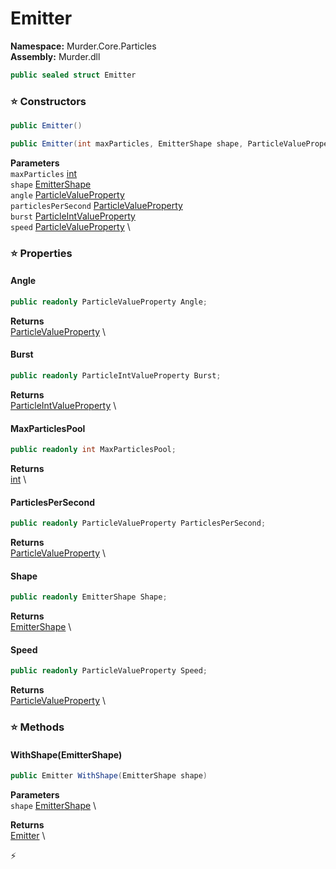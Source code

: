 # Emitter

**Namespace:** Murder.Core.Particles \
**Assembly:** Murder.dll

```csharp
public sealed struct Emitter
```

### ⭐ Constructors
```csharp
public Emitter()
```

```csharp
public Emitter(int maxParticles, EmitterShape shape, ParticleValueProperty angle, ParticleValueProperty particlesPerSecond, ParticleIntValueProperty burst, ParticleValueProperty speed)
```

**Parameters** \
`maxParticles` [int](https://learn.microsoft.com/en-us/dotnet/api/System.Int32?view=net-7.0) \
`shape` [EmitterShape](/Murder/Core/Particles/EmitterShape.html) \
`angle` [ParticleValueProperty](/Murder/Core/Particles/ParticleValueProperty.html) \
`particlesPerSecond` [ParticleValueProperty](/Murder/Core/Particles/ParticleValueProperty.html) \
`burst` [ParticleIntValueProperty](/Murder/Core/Particles/ParticleIntValueProperty.html) \
`speed` [ParticleValueProperty](/Murder/Core/Particles/ParticleValueProperty.html) \

### ⭐ Properties
#### Angle
```csharp
public readonly ParticleValueProperty Angle;
```

**Returns** \
[ParticleValueProperty](/Murder/Core/Particles/ParticleValueProperty.html) \
#### Burst
```csharp
public readonly ParticleIntValueProperty Burst;
```

**Returns** \
[ParticleIntValueProperty](/Murder/Core/Particles/ParticleIntValueProperty.html) \
#### MaxParticlesPool
```csharp
public readonly int MaxParticlesPool;
```

**Returns** \
[int](https://learn.microsoft.com/en-us/dotnet/api/System.Int32?view=net-7.0) \
#### ParticlesPerSecond
```csharp
public readonly ParticleValueProperty ParticlesPerSecond;
```

**Returns** \
[ParticleValueProperty](/Murder/Core/Particles/ParticleValueProperty.html) \
#### Shape
```csharp
public readonly EmitterShape Shape;
```

**Returns** \
[EmitterShape](/Murder/Core/Particles/EmitterShape.html) \
#### Speed
```csharp
public readonly ParticleValueProperty Speed;
```

**Returns** \
[ParticleValueProperty](/Murder/Core/Particles/ParticleValueProperty.html) \
### ⭐ Methods
#### WithShape(EmitterShape)
```csharp
public Emitter WithShape(EmitterShape shape)
```

**Parameters** \
`shape` [EmitterShape](/Murder/Core/Particles/EmitterShape.html) \

**Returns** \
[Emitter](/Murder/Core/Particles/Emitter.html) \



⚡